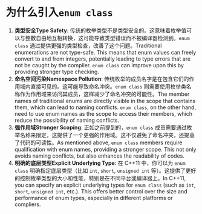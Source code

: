 # 为什么引入`enum class`

1. **类型安全Type Safety**: 传统的枚举类型不是类型安全的。这意味着枚举值可以与整数自由地互相转换，这可能导致类型错误而不被编译器检测到。`enum class` 通过提供更强的类型检查，改善了这个问题。Traditional enumerations are not type-safe. This means that enum values can freely convert to and from integers, potentially leading to type errors that are not be caught by the compiler. `enum class` can improve upon this by providing stronger type checking.
2. **命名空间污染Namespace Pollution**: 传统枚举的成员名字是在包含它们的作用域内直接可见的。这可能导致命名冲突。`enum class` 则需要使用枚举类名称作为作用域来访问其成员，这样减少了命名冲突的可能性。The member names of traditional enums are directly visible in the scope that contains them, which can lead to naming conflicts. `enum class`, on the other hand, need to use enum names as the scope to access their members, which reduce the possibility of naming conflicts.
3. **强作用域Stronger Scoping**: 正如之前提到的，`enum class` 成员需要通过枚举名称来限定，这提供了一个更强的作用域。这不仅避免了命名冲突，还提高了代码的可读性。As mentioned above, `enum class` members require qualification with enum names, providing a stronger scope. This not only avoids naming conflicts, but also enhances the readability of codes.
4. **明确的底层类型Explicit Underlying Type**: 在 C++11 中，你可以为 `enum class` 明确指定底层类型（比如 `int`, `short`, `unsigned int` 等）。这提供了更好的控制枚举类型的大小和性能，特别是在不同平台或编译器上。In C++11, you can specify an explicit underlying types for `enum class` (such as `int`, `short`, `unsigned int`, etc.). This offers better control over the size and performance of enum types, especially in different platforms or compliers.

